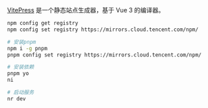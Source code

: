 [VitePress](https://vitepress.dev/zh/guide/getting-started) 是一个静态站点生成器，基于 Vue 3 的编译器。

```bash
npm config get registry
npm config set registry https://mirrors.cloud.tencent.com/npm/

# 安装pnpm
npm i -g pnpm
pnpm config set registry https://mirrors.cloud.tencent.com/npm/

# 安装依赖
pnpm yo
ni

# 启动服务
nr dev
```
